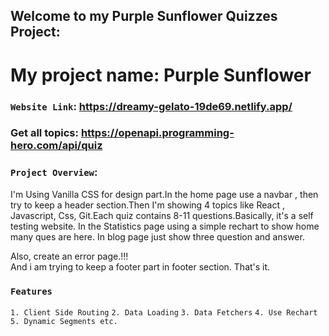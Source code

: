 ## Welcome to my Purple Sunflower Quizzes Project: 

# My project name: Purple Sunflower

### `Website Link`: https://dreamy-gelato-19de69.netlify.app/

### Get all topics: https://openapi.programming-hero.com/api/quiz

### `Project Overview`: 

I'm Using Vanilla CSS for design part.In the home page use a navbar , then try to keep a header section.Then I'm showing  4 topics like React , Javascript, Css, Git.Each quiz contains 8-11 questions.Basically, it's a self testing website. 
In the Statistics page using a simple rechart to show home many ques are here.
In blog page just show three question and answer.

Also, create an error page.!!!   
And i am trying to keep a footer part in footer section.
That's it. 
### `Features`
`1. Client Side Routing`
`2. Data Loading`
`3. Data Fetchers`
`4. Use Rechart`
`5. Dynamic Segments etc.`
